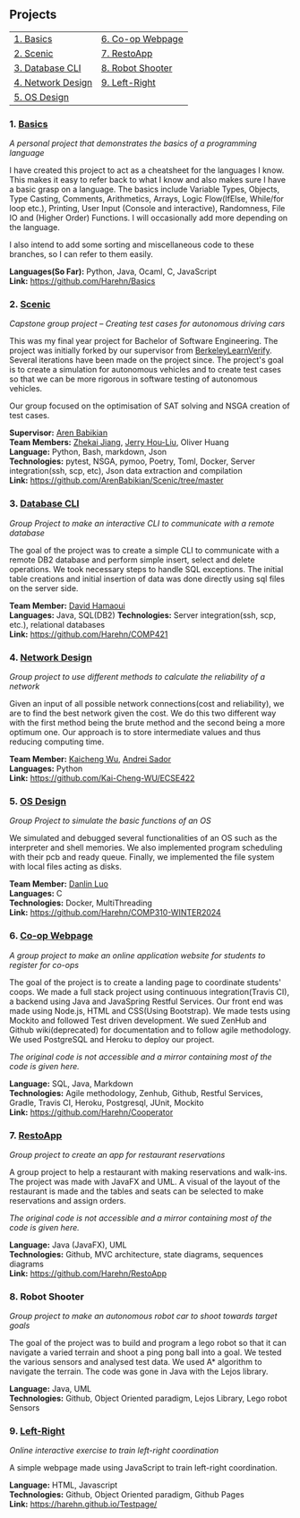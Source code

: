 ## Projects

|                                        |                                      |
|----------------------------------------|--------------------------------------|
| [1. Basics](#1-basics)                 | [6. Co-op Webpage](#6-co-op-webpage) |
| [2. Scenic](#2-scenic)                 | [7. RestoApp](#7-restoapp)           |
| [3. Database CLI](#3-database-cli)     | [8. Robot Shooter](#8-robot-shooter) |
| [4. Network Design](#4-network-design) | [9. Left-Right](#9-left-right)       |
| [5. OS Design](#5-os-design)           |                                      | 


### 1. [Basics](https://github.com/Harehn/Basics)
_A personal project that demonstrates the basics of a programming language_

I have created this project to act as a cheatsheet for the languages I know. 
This makes it easy to refer back to what I know and also makes sure I have a basic grasp on a language.
The basics include Variable Types, Objects, Type Casting, Comments, Arithmetics, Arrays,
Logic Flow(IfElse, While/for loop etc.), Printing, User Input (Console and interactive),
Randomness, File IO and (Higher Order) Functions. I will occasionally add more depending on the language.

I also intend to add some sorting and miscellaneous code to these branches, so I can refer to them easily.

**Languages(So Far):** Python, Java, Ocaml, C, JavaScript\
**Link:** https://github.com/Harehn/Basics 

### 2. [Scenic](https://github.com/ArenBabikian/Scenic/tree/master)
_Capstone group project – Creating test cases for autonomous driving cars_

This was my final year project for Bachelor of Software Engineering. 
The project was initially forked by our supervisor from [BerkeleyLearnVerify](https://github.com/BerkeleyLearnVerify/Scenic).
Several iterations have been made on the project since. The project's goal is to create a simulation for autonomous vehicles
and to create test cases so that we can be more rigorous in software testing of autonomous vehicles.

Our group focused on the optimisation of SAT solving and NSGA creation of test cases. 

**Supervisor:** [Aren Babikian](https://github.com/ArenBabikian) \
**Team Members:** [Zhekai Jiang](https://github.com/zhekai-jiang), [Jerry Hou-Liu](https://github.com/JryHL), Oliver Huang\
**Language:** Python, Bash, markdown, Json \
**Technologies:** pytest, NSGA, pymoo, Poetry, Toml, Docker, Server integration(ssh, scp, etc), Json data extraction and compilation\
**Link:** https://github.com/ArenBabikian/Scenic/tree/master

### 3. [Database CLI](https://github.com/Harehn/COMP421)
_Group Project to make an interactive CLI to communicate with a remote database_

The goal of the project was to create a simple CLI to communicate with a remote DB2 database and perform
simple insert, select and delete operations. We took necessary steps to handle SQL exceptions. 
The initial table creations and initial insertion of data was done directly using sql files on the server side.

**Team Member:** [David Hamaoui](https://github.com/davidham96)\
**Languages:** Java, SQL(DB2)
**Technologies:** Server integration(ssh, scp, etc.), relational databases\
**Link:** https://github.com/Harehn/COMP421

### 4. [Network Design](https://github.com/Kai-Cheng-WU/ECSE422)
_Group project to use different methods to calculate the reliability of a network_

Given an input of all possible network connections(cost and reliability), we are to find the best network given the cost.
We do this two different way with the first method being the brute method and the second being a more optimum one.
Our approach is to store intermediate values and thus reducing computing time.

**Team Member:** [Kaicheng Wu](https://github.com/Kai-Cheng-WU), [Andrei Sador](https://github.com/andrei-sandor)\
**Languages:** Python\
**Link:** https://github.com/Kai-Cheng-WU/ECSE422


### 5. [OS Design](https://github.com/Harehn/COMP310-WINTER2024)
_Group Project to simulate the basic functions of an OS_

We simulated and debugged several functionalities of an OS such as the interpreter and shell memories. 
We also implemented program scheduling with their pcb and ready queue. 
Finally, we implemented the file system with local files acting as disks.

**Team Member:** [Danlin Luo](https://github.com/dluo6)\
**Languages:** C \
**Technologies:** Docker, MultiThreading \
**Link:** https://github.com/Harehn/COMP310-WINTER2024

### 6. [Co-op Webpage](https://github.com/Harehn/Cooperator)
_A group project to make an online application website for students to register for co-ops_

The goal of the project is to create a landing page to coordinate students' coops.
We made a full stack project using continuous integration(Travis CI), a backend using Java and JavaSpring Restful Services.
Our front end was made using Node.js, HTML and CSS(Using Bootstrap). We made tests using Mockito and followed Test driven development.
We sued ZenHub and Github wiki(deprecated) for documentation and to follow agile methodology. 
We used PostgreSQL and Heroku to deploy our project. 

_The original code is not accessible and a mirror containing most of the code is given here._

**Language:** SQL, Java, Markdown \
**Technologies:** Agile methodology, Zenhub, Github, Restful Services, Gradle, Travis CI, Heroku, Postgresql, JUnit, Mockito\
**Link:** https://github.com/Harehn/Cooperator

### 7. [RestoApp](https://github.com/Harehn/RestoApp)
_Group project to create an app for restaurant reservations_

A group project to help a restaurant with making reservations and walk-ins. The project was made with JavaFX and UML.
A visual of the layout of the restaurant is made and the tables and seats can be selected to make reservations and assign orders.

_The original code is not accessible and a mirror containing most of the code is given here._

**Language:** Java (JavaFX), UML\
**Technologies:** Github, MVC architecture, state diagrams, sequences diagrams\
**Link:** https://github.com/Harehn/RestoApp

### 8. Robot Shooter
_Group project to make an autonomous robot car to shoot towards target goals_

The goal of the project was to build and program a lego robot so that it can navigate a varied terrain and shoot a ping pong ball into a goal.
We tested the various sensors and analysed test data. We used A* algorithm to navigate the terrain. The code was gone in Java with the Lejos library.

**Language:** Java, UML\
**Technologies:** Github, Object Oriented paradigm, Lejos Library, Lego robot Sensors

### 9. [Left-Right](https://harehn.github.io/Testpage/)
_Online interactive exercise to train left-right coordination_

A simple webpage made using JavaScript to train left-right coordination.

**Language:** HTML, Javascript\
**Technologies:** Github, Object Oriented paradigm, Github Pages \
**Link:** https://harehn.github.io/Testpage/